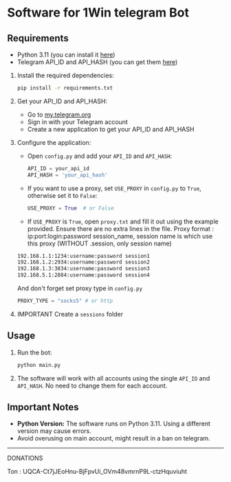 # Software for 1Win telegram Bot

## Requirements

- Python 3.11 (you can install it [here](https://www.python.org/downloads/release/python-3110/))
- Telegram API_ID and API_HASH (you can get them [here](https://my.telegram.org/auth?to=apps))

1. Install the required dependencies:

   ```bash
   pip install -r requirements.txt
   ```

2. Get your API_ID and API_HASH:

   - Go to [my.telegram.org](https://my.telegram.org/auth?to=apps)
   - Sign in with your Telegram account
   - Create a new application to get your API_ID and API_HASH

3. Configure the application:

   - Open `config.py` and add your `API_ID` and `API_HASH`:

     ```python
     API_ID = your_api_id
     API_HASH = 'your_api_hash'
     ```

   - If you want to use a proxy, set `USE_PROXY` in `config.py` to `True`, otherwise set it to `False`:

     ```python
     USE_PROXY = True  # or False
     ```

   - If `USE_PROXY` is `True`, open `proxy.txt` and fill it out using the example provided. Ensure there are no extra lines in the file.
     Proxy format : ip:port:login:password session_name, session name is which use this proxy (WITHOUT .session, only session name)

   ```txt
   192.168.1.1:1234:username:password session1
   192.168.1.2:2934:username:password session2
   192.168.1.3:3834:username:password session3
   192.168.5.1:2884:username:password session4
   ```

   And don't forget set proxy type in `config.py`

   ```python
   PROXY_TYPE = "socks5" # or http
   ```

4. IMPORTANT Create a `sessions` folder

## Usage

1. Run the bot:

   ```bash
   python main.py
   ```

2. The software will work with all accounts using the single `API_ID` and `API_HASH`. No need to change them for each account.

## Important Notes

- **Python Version:** The software runs on Python 3.11. Using a different version may cause errors.
- Avoid overusing on main account, might result in a ban on telegram.

---

DONATIONS

Ton : UQCA-Ct7jJEoHnu-BjFpvUi_OVm48vmrnP9L-ctzHquviuht
